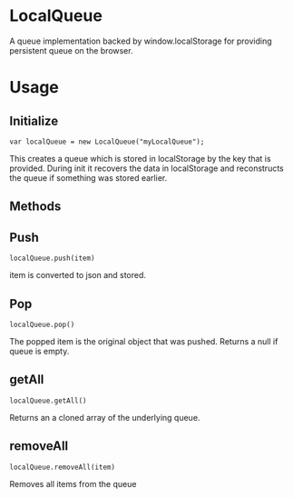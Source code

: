 LocalQueue
==========

A queue implementation backed by window.localStorage for providing persistent queue on the browser.

# Usage 

## Initialize

```
var localQueue = new LocalQueue("myLocalQueue");
```

This creates a queue which is stored in localStorage by the key that is provided. During init it recovers the data in localStorage and reconstructs the queue if something was stored earlier. 

## Methods 

## Push 

```
localQueue.push(item)
```
item is converted to json and stored. 

## Pop

```
localQueue.pop()
```
The popped item is the original object that was pushed. Returns a null if queue is empty.

## getAll

```
localQueue.getAll()
```
Returns an a cloned array of the underlying queue.

## removeAll 

```
localQueue.removeAll(item)
```
Removes all items from the queue

